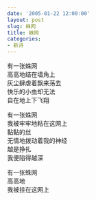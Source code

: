 ```yaml
---
date: '2005-01-22 12:00:00'
layout: post
slug: 蛛网
title: 蛛网
categories:
- 新诗
---
```

有一张蛛网  
高高地结在墙角上  
灰尘肆虐着飘来荡去  
快乐的小虫却无法  
自在地上下飞翔

有一张蛛网  
我被牢牢地粘在这网上  
黏黏的丝  
无情地拨动着我的神经  
越是挣扎  
我便陷得越深

有一张蛛网  
高高地  
我被挂在这网上
